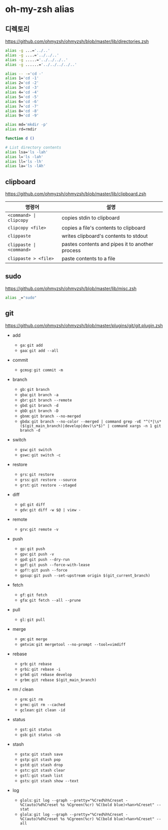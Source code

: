# oh-my-zsh alias

## 디렉토리

<https://github.com/ohmyzsh/ohmyzsh/blob/master/lib/directories.zsh>

```sh
alias -g ...='../..'
alias -g ....='../../..'
alias -g .....='../../../..'
alias -g ......='../../../../..'

alias -- -='cd -'
alias 1='cd -1'
alias 2='cd -2'
alias 3='cd -3'
alias 4='cd -4'
alias 5='cd -5'
alias 6='cd -6'
alias 7='cd -7'
alias 8='cd -8'
alias 9='cd -9'

alias md='mkdir -p'
alias rd=rmdir

function d ()

# List directory contents
alias lsa='ls -lah'
alias l='ls -lah'
alias ll='ls -lh'
alias la='ls -lAh'
```

## clipboard

<https://github.com/ohmyzsh/ohmyzsh/blob/master/lib/clipboard.zsh>

| 명령어                   | 설명                                            |
| ------------------------ | ----------------------------------------------- |
| `<command> \| clipcopy`  | copies stdin to clipboard                       |
| `clipcopy <file>`        | copies a file's contents to clipboard           |
| `clippaste`              | writes clipboard's contents to stdout           |
| `clippaste \| <command>` | pastes contents and pipes it to another process |
| `clippaste > <file>`     | paste contents to a file                        |

## sudo

<https://github.com/ohmyzsh/ohmyzsh/blob/master/lib/misc.zsh>

```sh
alias _="sudo"
```

## git

<https://github.com/ohmyzsh/ohmyzsh/blob/master/plugins/git/git.plugin.zsh>

- add

  - `ga`: `git add`
  - `gaa`: `git add --all`

- commit

  - `gcmsg`: `git commit -m`

- branch

  - `gb`: `git branch`
  - `gba`: `git branch -a`
  - `gbr`: `git branch --remote`
  - `gbd`: `git branch -d`
  - `gbD`: `git branch -D`
  - `gbnm`: `git branch --no-merged`
  - `gbda`: `git branch --no-color --merged | command grep -vE "^(*|\s*($(git_main_branch)|develop|dev)\s*$)" | command xargs -n 1 git branch -d`

- switch

  - `gsw`: `git switch`
  - `gswc`: `git switch -c`

- restore

  - `grs`: `git restore`
  - `grss`: `git restore --source`
  - `grst`: `git restore --staged`

- diff

  - `gd`: `git diff`
  - `gdv`: `git diff -w $@ | view -`

- remote

  - `grv`: `git remote -v`

- push

  - `gp`: `git push`
  - `gpv`: `git push -v`
  - `gpd`: `git push --dry-run`
  - `gpf`: `git push --force-with-lease`
  - `gpf!`: `git push --force`
  - `gpsup`: `git push --set-upstream origin $(git_current_branch)`

- fetch

  - `gf`: `git fetch`
  - `gfa`: `git fetch --all --prune`

- pull

  - `gl`: `git pull`

- merge

  - `gm`: `git merge`
  - `gmtvim`: `git mergetool --no-prompt --tool=vimdiff`

- rebase

  - `grb`: `git rebase`
  - `grbi`: `git rebase -i`
  - `grbd`: `git rebase develop`
  - `grbm`: `git rebase $(git_main_branch)`

- rm / clean

  - `grm`: `git rm`
  - `grmc`: `git rm --cached`
  - `gclean`: `git clean -id`

- status

  - `gst`: `git status`
  - `gsb`: `git status -sb`

- stash

  - `gsta`: `git stash save`
  - `gstp`: `git stash pop`
  - `gstd`: `git stash drop`
  - `gstc`: `git stash clear`
  - `gstl`: `git stash list`
  - `gsts`: `git stash show --text`

- log

  - `glols`: `git log --graph --pretty="%Cred%h%Creset -%C(auto)%d%Creset %s %Cgreen(%cr) %C(bold blue)<%an>%Creset" --stat`
  - `glola`: `git log --graph --pretty="%Cred%h%Creset -%C(auto)%d%Creset %s %Cgreen(%cr) %C(bold blue)<%an>%Creset" --all`

